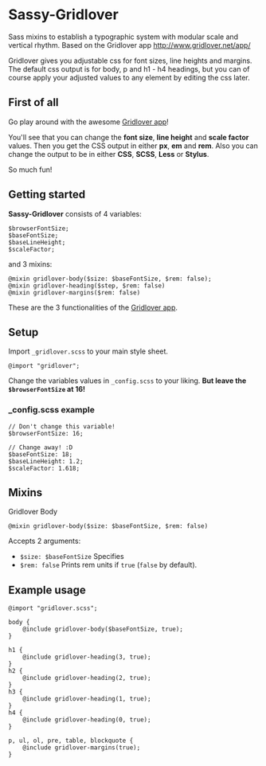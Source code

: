 Sassy-Gridlover
===============

Sass mixins to establish a typographic system with modular scale and vertical rhythm.
Based on the Gridlover app http://www.gridlover.net/app/

Gridlover gives you adjustable css for font sizes, line heights and margins.
The default css output is for body, p and h1 - h4 headings, but you can of course apply your
adjusted values to any element by editing the css later.

## First of all

Go play around with the awesome [Gridlover app](http://www.gridlover.net/app/)!

You'll see that you can change the **font size**, **line height** and **scale factor** values. Then you get
the CSS output in either **px**, **em** and **rem**. Also you can change the output to be in either **CSS**,
**SCSS**, **Less** or **Stylus**.

So much fun!

## Getting started

**Sassy-Gridlover** consists of 4 variables:

```
$browserFontSize;
$baseFontSize;
$baseLineHeight;
$scaleFactor;
```

and 3 mixins:

```
@mixin gridlover-body($size: $baseFontSize, $rem: false);
@mixin gridlover-heading($step, $rem: false)
@mixin gridlover-margins($rem: false)
```

These are the 3 functionalities of the [Gridlover app](http://www.gridlover.net/app/).

## Setup

Import `_gridlover.scss` to your main style sheet.

```
@import "gridlover";
```

Change the variables values in `_config.scss` to your liking. **But leave the `$browserFontSize` at 16!**

### _config.scss example

```
// Don't change this variable!
$browserFontSize: 16;

// Change away! :D
$baseFontSize: 18;
$baseLineHeight: 1.2;
$scaleFactor: 1.618;
```

## Mixins

Gridlover Body
```
@mixin gridlover-body($size: $baseFontSize, $rem: false)
```

Accepts 2 arguments:

* `$size: $baseFontSize` Specifies 
* `$rem: false` Prints rem units if `true` (`false` by default).

## Example usage

```
@import "gridlover.scss";

body {
	@include gridlover-body($baseFontSize, true);
}

h1 {
	@include gridlover-heading(3, true);
}
h2 {
	@include gridlover-heading(2, true);
}
h3 {
	@include gridlover-heading(1, true);
}
h4 {
	@include gridlover-heading(0, true);
}

p, ul, ol, pre, table, blockquote {
	@include gridlover-margins(true);
}
```





